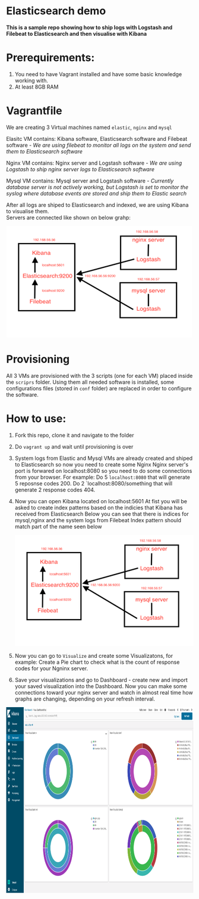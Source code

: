 # Elasticsearch demo

**This is a sample repo showing how to ship logs with Logstash and Filebeat to Elasticsearch and then visualise with Kibana**

# Prerequirements: 
1. You need to have Vagrant installed and have some basic knowledge working with.
2. At least 8GB RAM

# Vagrantfile
We are creating 3 Virtual machines named `elastic`, `nginx` and `mysql`

Elasitc VM contains: Kibana software, Elasticsearch software and Filebeat software - *We are using filebeat to monitor all logs on the system and send them to Elasticsearch software*


Nginx VM contains: Nginx server and Logstash software - *We are using Logstash to ship nginx server logs to Elasticsearch software*


Mysql VM contains: Mysql server and Logstash software - *Currently database server is not actively working, but Logstash is set to monitor the syslog where database events are stored and ship them to Elastic search*

After all logs are shiped to Elasticsearch and indexed, we are using Kibana to visualise them.    
Servers are connected like shown on below grahp:

<img src="screenshots/graph.png" width="500" height="300" />

# Provisioning
All 3 VMs are provisioned with the 3 scripts (one for each VM) placed inside the `scriprs` folder.
Using them all needed software is installed, some configurations files (stored in `conf` folder) are replaced in order to configure the software.

# How to use:
1. Fork this repo, clone it and navigate to the folder
2. Do `vagrant up` and wait until provisioning is over
3. System logs from Elastic and Mysql VMs are already created and shiped to Elasticsearch so now you need to create some Nginx
   Nginx server's port is forwared on localhost:8080 so you need to do some connections from your browser.
   For example:
   Do 5 `localhost:8080` that will generate 5 reposnse codes 200.
   Do 2 `localhost:8080/something that will generate 2 response codes 404.
4. Now you can open Kibana located on localhost:5601
   At fist you will be asked to create index patterns based on the indicies that Kibana has received from Elasticsearch
   Below you can see that there is indices for mysql,nginx and the system logs from Filebeat
   Index pattern should match part of the name seen below
   
   <img src="screenshots/graph.png" width="500" height="300" />
   
5. Now you can go to `Visualize` and create some Visualizatons, for example:
   Create a Pie chart to check what is the count of response codes for your Ngninx server.

6. Save your visualizations and go to Dashboard - create new and import your saved visualization into the Dashboard.
   Now you can make some connections toward your nginx server and watch in almost real time how graphs are changing, depending on your refresh interval.
   
<img src="screenshots/kibana.png" width="1000" height="500" />   
   
   
